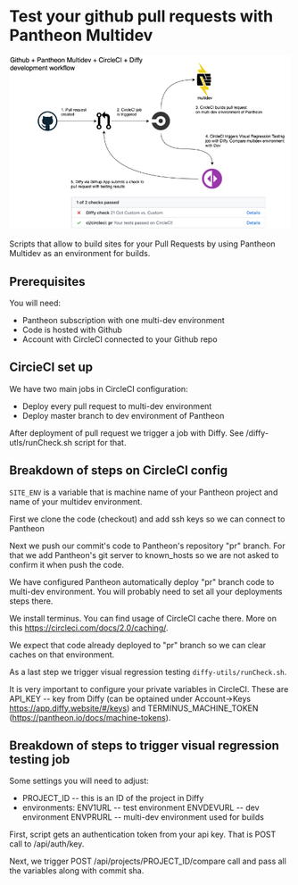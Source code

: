 # Test your github pull requests with Pantheon Multidev

![Diagram of integration](/images/diffy-github-pantheon-multidev.png)

Scripts that allow to build sites for your Pull Requests by using Pantheon Multidev as an environment for builds.

## Prerequisites

You will need:
* Pantheon subscription with one multi-dev environment
* Code is hosted with Github
* Account with CircleCI connected to your Github repo

## CircieCI set up

We have two main jobs in CircleCI configuration:
* Deploy every pull request to multi-dev environment
* Deploy master branch to dev environment of Pantheon

After deployment of pull request we trigger a job with Diffy. See /diffy-utls/runCheck.sh script for that.


## Breakdown of steps on CircleCI config

`SITE_ENV` is a variable that is machine name of your Pantheon project and name of your multidev environment.

First we clone the code (checkout) and add ssh keys so we can connect to Pantheon

Next we push our commit's code to Pantheon's repository "pr" branch. For that we add Pantheon's git server to known_hosts so we are not asked to confirm it when push the code.

We have configured Pantheon automatically deploy "pr" branch code to multi-dev environment. You will probably need to set all your deployments steps there.

We install terminus. You can find usage of CircleCI cache there. More on this https://circleci.com/docs/2.0/caching/.

We expect that code already deployed to "pr" branch so we can clear caches on that environment.

As a last step we trigger visual regression testing `diffy-utils/runCheck.sh`.

It is very important to configure your private variables in CircleCI. These are API_KEY -- key from Diffy (can be optained under Account->Keys https://app.diffy.website/#/keys) and TERMINUS_MACHINE_TOKEN (https://pantheon.io/docs/machine-tokens).

## Breakdown of steps to trigger visual regression testing job

Some settings you will need to adjust:
* PROJECT_ID -- this is an ID of the project in Diffy
* environments:
ENV1URL -- test environment
ENVDEVURL -- dev environment
ENVPRURL -- multi-dev environment used for builds

First, script gets an authentication token from your api key. That is POST call to /api/auth/key.

Next, we trigger POST /api/projects/PROJECT_ID/compare call and pass all the variables along with commit sha.
